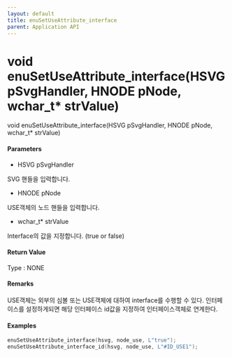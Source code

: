 ```yaml
---
layout: default
title: enuSetUseAttribute_interface
parent: Application API
---
```

# void enuSetUseAttribute\_interface\(HSVG pSvgHandler, HNODE pNode, wchar\_t\* strValue\)

void enuSetUseAttribute\_interface\(HSVG pSvgHandler, HNODE pNode, wchar\_t\* strValue\)

#### Parameters

* HSVG pSvgHandler

SVG 핸들을 입력합니다.

* HNODE pNode

USE객체의 노드 핸들을 입력합니다.

* wchar\_t\* strValue

Interface의 값을 지정합니다. \(true or false\)

#### Return Value

Type : NONE

#### Remarks

USE객체는 외부의 심볼 또는 USE객체에 대하여 interface를 수행할 수 있다. 인터페이스를 설정하게되면 해당 인터페이스 id값을 지정하여 인터페이스객체로 연계한다.

#### Examples

```cpp
enuSetUseAttribute_interface(hsvg, node_use, L"true");
enuSetUseAttribute_interface_id(hsvg, node_use, L"#ID_USE1");
```



